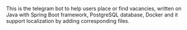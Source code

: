 This is the telegram bot to help users place or find vacancies,
written on Java with Spring Boot framework, PostgreSQL database, Docker and it 
support localization by adding corresponding files.
